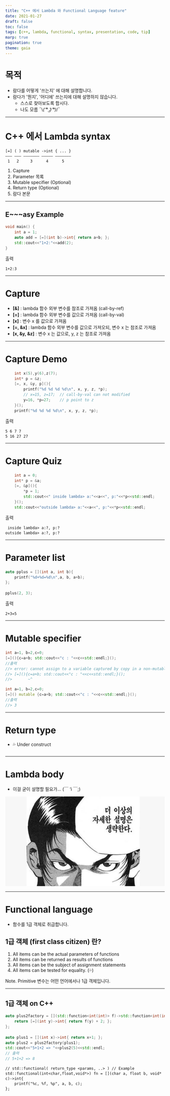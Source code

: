 ```yaml
---
title: "C++ 에서 Lambda 와 Functional Language feature"
date: 2021-01-27
draft: false
toc: false
tags: [c++, lambda, functional, syntax, presentation, code, tip]
marp: true
pagination: true
theme: gaia
---
```


# 목적
* 람다를 어떻게 '쓰는지' 에 대해 설명합니다.
* 람다가 '뭔지', '어디에' 쓰는지에 대해 설명하지 않습니다.
  * 스스로 찾아보도록 합시다.
  * 나도 모름 ¯\\_( ͡° ͜ʖ ͡°)_/¯

----

# C++ 에서 Lambda syntax

```
[=] ( ) mutable ->int { ... }
——— ——— ——————— ————— ———————
 1   2     3      4      5
```

1. Capture
2. Parameter 목록
3. Mutable specifier (Optional)
4. Return type (Optional)
5. 람다 본문

----

## E~~~asy Example

```c++
void main() {
    int a = 1;
    auto add = [=](int b)->int{ return a+b; };
    std::cout<<"1+2:"<<add(2);
}
```

출력

```
1+2:3
```

----

# Capture

* **[&]** : lambda 함수 외부 변수를 참조로 가져옴 (call-by-ref)
* **[=]** :  lambda 함수 외부 변수를 값으로 가져옴 (call-by-val)
* **[x]** : 변수 x 를 값으로 가져옴
* **[=, &x]** : lambda 함수 외부 변수를 값으로 가져오되, 변수 x 는 참조로 가져옴
* **[x, &y, &z]** : 변수 x 는 값으로, y, z 는 참조로 가져옴
----

# Capture Demo

```c++
    int x(5),y(6),z(7);
    int* p = &z;
    [=, x, &y, p](){
        printf("%d %d %d %d\n", x, y, z, *p);
        // x=15, z=17;  // call-by-val can not modified
        y=16, *p=27;    // p point to z
    }();
    printf("%d %d %d %d\n", x, y, z, *p);
```

출력

```
5 6 7 7
5 16 27 27
```

----

# Capture Quiz

```c++
    int a = 0;
    int* p = &a;
    [=, &p](){
        *p = 1;
        std::cout<<" inside lambda> a:"<<a<<", p:"<<*p<<std::endl;
    }();
    std::cout<<"outside lambda> a:"<<a<<", p:"<<*p<<std::endl;
```

출력

```
 inside lambda> a:?, p:?
outside lambda> a:?, p:?
```

----

# Parameter list

```c++
auto pplus = [](int a, int b){
    printf("%d+%d=%d\n",a, b, a+b);
};

pplus(2, 3);
```

출력
```
2+3=5
```

----

# Mutable specifier

```c++
int a=1, b=2,c=0;
[=](){c=a+b; std::cout<<"c : "<<c<<std::endl;}();
//출력
//> error: cannot assign to a variable captured by copy in a non-mutable lambda
//> [=](){c=a+b; std::cout<<"c : "<<c<<std::endl;}();
//>       ~^
```

```c++
int a=1, b=2,c=0;
[=]() mutable {c=a+b; std::cout<<"c : "<<c<<std::endl;}();
//출력
//> 3
```

----

# Return type

* 💦 Under construct

```c++

```

----

# Lambda body

* 이걸 굳이 설명할 필요가... (￣ ‘i ￣;)

![height:400px](./resources/_gen/images/3944540494575102317111-1315200466783997952.jpg)

----

# Functional language

* 함수를 1급 객체로 취급합니다.

## 1급 객체 (first class citizen) 란?

1. All items can be the actual parameters of functions
2. All items can be returned as results of functions
3. All items can be the subject of assignment statements
4. All items can be tested for equality. (💦)

Note. Primitive 변수는 어떤 언어에서나 1급 객체입니다.

----

## 1급 객체 on C++

```c++
auto plus2factory = [](std::function<int(int)> f)->std::function<int(int)>{
    return [=](int y)->int{ return f(y) + 2; };
};

auto plus1 = [](int x)->int{ return x+1; };
auto plus2 = plus2factory(plus1);
std::cout<<"5+1+2 => "<<plus2(5)<<std::endl;
// 출력
// 5+1+2 => 8
```

```
// std::functional( return_type <params, ..> ) // Example
std::functional(int<char,float,void*>) fn = [](char a, float b, void* c)->int{
    printf("%c, %f, %p", a, b, c);
};
```